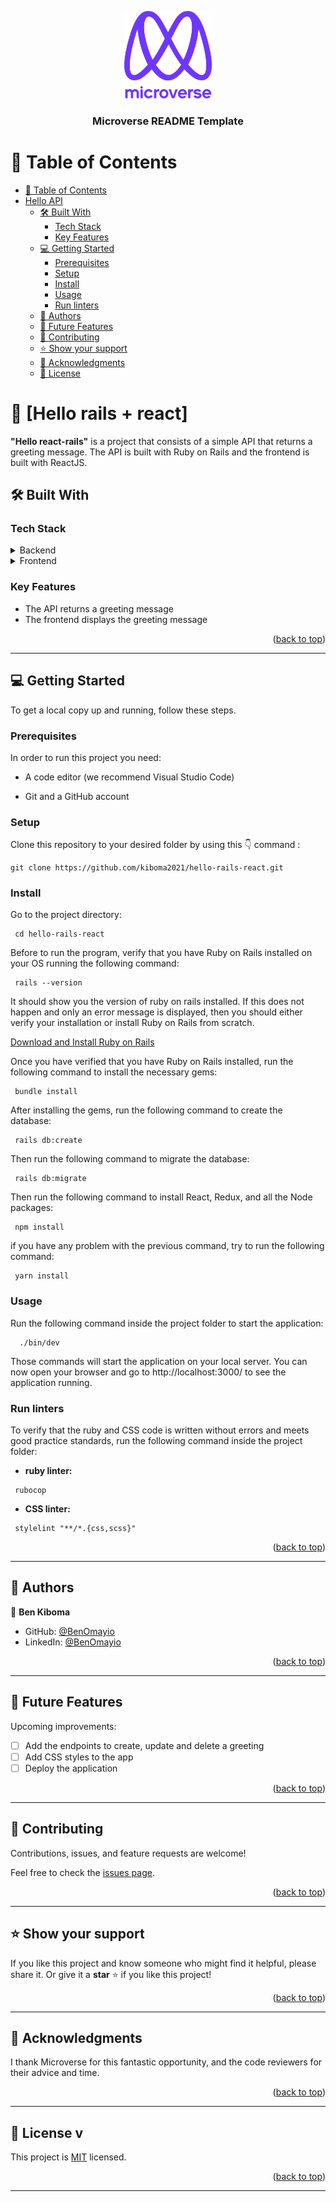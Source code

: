 <a name="readme-top"></a>

<div align="center">

  <img src="murple_logo.png" alt="logo" width="140"  height="auto" />
  <br/>

  <h3><b>Microverse README Template</b></h3>

</div>

<!-- TABLE OF CONTENTS -->

# 📗 Table of Contents

- [📗 Table of Contents](#-table-of-contents)
- [Hello API ](#hello-api-)
  - [🛠 Built With ](#-built-with-)
    - [Tech Stack ](#tech-stack-)
    - [Key Features ](#key-features-)
  - [💻 Getting Started ](#-getting-started-)
    - [Prerequisites](#prerequisites)
    - [Setup](#setup)
    - [Install](#install)
    - [Usage](#usage)
    - [Run linters](#run-linters)
  - [👥 Authors ](#-authors-)
  - [🔭 Future Features ](#-future-features-)
  - [🤝 Contributing ](#-contributing-)
  - [⭐️ Show your support ](#️-show-your-support-)
  - [🙏 Acknowledgments ](#-acknowledgments-)
  - [📝 License ](#-license-)

<!-- PROJECT DESCRIPTION -->

# 📖 [Hello rails + react] <a name="about-project"></a>

**"Hello react-rails"** is a project that consists of a simple API that returns a greeting message. The API is built with Ruby on Rails and the frontend is built with ReactJS. 


## 🛠 Built With <a name="built-with"></a>

### Tech Stack <a name="tech-stack"></a>
<details>
  <summary>Backend</summary>
  <ul>
    <li><a href="https://guides.rubyonrails.org/">Ruby on Rails (v7.0.8)</a></li>
    <li><a href="https://www.postgresql.org/docs/">PostgreSQL</a></li>
  </ul>
</details>

<details>
  <summary>Frontend</summary>
  <ul>
    <li><a href="https://react.dev/learn">ReactJS</a></li>
    <li><a href="https://reactrouter.com/en/6.17.0/start/tutorial">React Router v6</a></li>
    <li><a href="https://axios-http.com/docs/intro">Axios</a></li>
    <li><a href="https://redux-toolkit.js.org/introduction/getting-started">Redux Toolkit</a></li>
  </ul>
</details>

<!-- Features -->

### Key Features <a name="key-features"></a>

- The API returns a greeting message
- The frontend displays the greeting message

<p align="right">(<a href="#readme-top">back to top</a>)</p>

---

<!-- GETTING STARTED -->

## 💻 Getting Started <a name="getting-started"></a>

To get a local copy up and running, follow these steps.

### Prerequisites

In order to run this project you need:

<ul>
    <li><p>A code editor (we recommend Visual Studio Code)</p></li>
</ul>

<ul>
    <li><p>Git and a GitHub account</p></li>
</ul>

### Setup

Clone this repository to your desired folder by using this 👇️ command :

```
git clone https://github.com/kiboma2021/hello-rails-react.git
```

### Install

Go to the project directory:

```
 cd hello-rails-react
```

Before to run the program, verify that you have Ruby on Rails installed on your OS running the following command:

```
 rails --version
```

It should show you the version of ruby on rails ​​installed. If this does not happen and only an error message is displayed, then you should either verify your installation or install Ruby on Rails from scratch.

[Download and Install Ruby on Rails](https://guides.rubyonrails.org/getting_started.html)

Once you have verified that you have Ruby on Rails installed, run the following command to install the necessary gems:

```
 bundle install
```

After installing the gems, run the following command to create the database:

```
 rails db:create
```

Then run the following command to migrate the database:

```
 rails db:migrate
```

Then run the following command to install React, Redux, and all the Node packages:

```
 npm install
```

if you have any problem with the previous command, try to run the following command:

```
 yarn install
```

### Usage

Run the following command inside the project folder to start the application:

```
  ./bin/dev
```

Those commands will start the application on your local server. You can now open your browser and go to http://localhost:3000/ to see the application running.

### Run linters

To verify that the ruby and CSS code is written without errors and meets good practice standards, run the following command inside the project folder:

- **ruby linter:**
```
 rubocop
```

- **CSS linter:**
```
 stylelint "**/*.{css,scss}"
```

<p align="right">(<a href="#readme-top">back to top</a>)</p>

---

<!-- AUTHORS -->

## 👥 Authors <a name="authors"></a>

👤 **Ben Kiboma**

- GitHub: [@BenOmayio](https://github.com/kiboma2021)
- LinkedIn: [@BenOmayio](https://www.linkedin.com/in/ben-kiboma/)

<p align="right">(<a href="#readme-top">back to top</a>)</p>

---

<!-- FUTURE FEATURES -->

## 🔭 Future Features <a name="future-features"></a>

Upcoming improvements:

- [ ] Add the endpoints to create, update and delete a greeting
- [ ] Add CSS styles to the app
- [ ] Deploy the application

<p align="right">(<a href="#readme-top">back to top</a>)</p>

---

<!-- CONTRIBUTING -->

## 🤝 Contributing <a name="contributing"></a>

Contributions, issues, and feature requests are welcome!

Feel free to check the [issues page](https://github.com/kiboma2021/hello-rails-react/issues).

<p align="right">(<a href="#readme-top">back to top</a>)</p>

---

<!-- SUPPORT -->

## ⭐️ Show your support <a name="support"></a>

If you like this project and know someone who might find it helpful, please share it.
Or give it a **star** ⭐️ if you like this project!

<p align="right">(<a href="#readme-top">back to top</a>)</p>

---

<!-- ACKNOWLEDGEMENTS -->

## 🙏 Acknowledgments <a name="acknowledgements"></a>

I thank Microverse for this fantastic opportunity, and the code reviewers for their advice and time.

<p align="right">(<a href="#readme-top">back to top</a>)</p>

---

<!-- LICENSE -->

## 📝 License <a name="license"></a>v

This project is [MIT](https://web.mit.edu/) licensed.

<p align="right">(<a href="#readme-top">back to top</a>)</p>

---